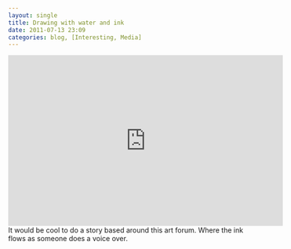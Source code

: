 ```yaml
---
layout: single
title: Drawing with water and ink 
date: 2011-07-13 23:09
categories: blog, [Interesting, Media]
---
```

<iframe width="560" height="349" src="http://www.youtube.com/embed/fq9mw8wR-1Q" frameborder="0" allowfullscreen></iframe>
It would be cool to do a story based around this art forum. Where the ink flows as someone does a voice over. 
